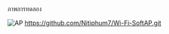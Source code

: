 ภาพการทดลอง

![AP](https://github.com/user-attachments/assets/39718a76-d820-422c-833e-9b4a2c8aceff)
https://github.com/Nitiphum7/Wi-Fi-SoftAP.git
